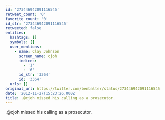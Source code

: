 ```yaml
---
id: '273446942091116545'
retweet_count: '0'
favorite_count: '0'
id_str: '273446942091116545'
retweeted: false
entities:
  hashtags: []
  symbols: []
  user_mentions:
    - name: Clay Johnson
      screen_name: cjoh
      indices:
        - '1'
        - '6'
      id_str: '3364'
      id: '3364'
  urls: []
original_url: https://twitter.com/benbalter/status/273446942091116545
date: '2012-11-27T15:23:26.000Z'
title: .@cjoh missed his calling as a prosecutor.
---
```


.@cjoh missed his calling as a prosecutor.
